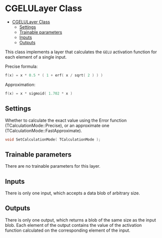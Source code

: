 # CGELULayer Class

<!-- TOC -->

- [CGELULayer Class](#cgelulayer-class)
    - [Settings](#settings)
    - [Trainable parameters](#trainable-parameters)
    - [Inputs](#inputs)
    - [Outputs](#outputs)

<!-- /TOC -->

This class implements a layer that calculates the `GELU` activation function for each element of a single input.

Precise formula:
```c++
f(x) = x * 0.5 * ( 1 + erf( x / sqrt( 2 ) ) )
```

Approximation:
```c++
f(x) = x * sigmoid( 1.702 * x )
```

## Settings

Whether to calculate the exact value using the Error function (TCalculationMode::Precise), or an approximate one (TCalculationMode::FastApproximate).
```c++
void SetCalculationMode( TCalculationMode );
```

## Trainable parameters

There are no trainable parameters for this layer.

## Inputs

There is only one input, which accepts a data blob of arbitrary size.

## Outputs

There is only one output, which returns a blob of the same size as the input blob. Each element of the output contains the value of the activation function calculated on the corresponding element of the input.
